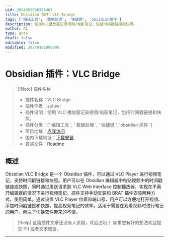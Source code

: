 ```yaml
---
uid: 2024052908395467
title: Obsidian 插件：VLC Bridge
tags: ['编辑工具', '数据处理', '快捷键', 'obsidian插件']
description: 使用VLC播放器记录视频/电影笔记，包括时间戳链接和快照。
author: AI
type: auto
draft: false
editable: false
modified: 20240101000000
---
```


# Obsidian 插件：VLC Bridge

> [!Note] 插件名片
> - 插件名称：VLC Bridge
> - 插件作者：zuluwi
> - 插件说明：使用 VLC 播放器记录视频/电影笔记，包括时间戳链接和快照。
> - 插件分类：[' 编辑工具 ', ' 数据处理 ', ' 快捷键 ', 'obsidian 插件 ']
> - 项目地址：[点我访问](https://github.com/zuluwi/obsidian-vlc-bridge)
> - 国内下载地址：[下载安装](https://pkmer.cn/products/plugin/pluginMarket/?vlc-bridge)
> - 自述文件：[Readme](https://ghproxy.net/https://raw.githubusercontent.com/zuluwi/obsidian-vlc-bridge/master/README.md)

## 概述

Obsidian VLC Bridge 是一个 Obsidian 插件，可以通过 VLC Player 进行视频笔记，支持时间戳链接和快照。用户可以在 Obsidian 编辑器中粘贴视频中的时间戳链接或快照，同时通过发送请求到 VLC Web Interface 控制播放器，实现在不离开编辑器的情况下进行视频笔记。插件支持手动安装和 BRAT 插件安装两种方式，使用简单。通过设置 VLC Player 位置和端口号，用户可以方便地打开视频、添加时间戳链接和快照，提高视频笔记的效率。适用于需要在观看视频时进行笔记的用户，解决了切换软件带来的不便。

> [!help]
> 这篇插件文章还没有人贡献，欢迎占坑！
> 如果您有好的想法欢迎提交 PR 或者文末留言。

---



